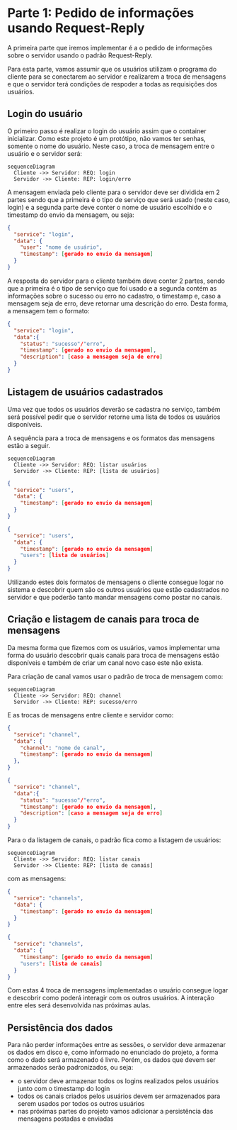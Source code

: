 # Parte 1: Pedido de informações usando Request-Reply

A primeira parte que iremos implementar é a o pedido de informações sobre o servidor usando o padrão Request-Reply.

Para esta parte, vamos assumir que os usuários utilizam o programa do cliente para se conectarem ao servidor e realizarem a troca de mensagens e que o servidor terá condições de respoder a todas as requisições dos usuários.

## Login do usuário

O primeiro passo é realizar o login do usuário assim que o container inicializar. Como este projeto é um protótipo, não vamos ter senhas, somente o nome do usuário. Neste caso, a troca de mensagem entre o usuário e o servidor será:

```mermaid
sequenceDiagram
  Cliente ->> Servidor: REQ: login
  Servidor ->> Cliente: REP: login/erro
```

A mensagem enviada pelo cliente para o servidor deve ser dividida em 2 partes sendo que a primeira é o tipo de serviço que será usado (neste caso, login) e a segunda parte deve conter o nome de usuário escolhido e o timestamp do envio da mensagem, ou seja:

```json
{
  "service": "login",
  "data": {
    "user": "nome de usuário",
    "timestamp": [gerado no envio da mensagem]
  }
}
```

A resposta do servidor para o cliente também deve conter 2 partes, sendo que a primeira é o tipo de serviço que foi usado e a segunda contém as informações sobre o sucesso ou erro no cadastro, o timestamp e, caso a mensagem seja de erro, deve retornar uma descrição do erro. Desta forma, a mensagem tem o formato:
```json
{
  "service": "login",
  "data":{
    "status": "sucesso"/"erro",
    "timestamp": [gerado no envio da mensagem],
    "description": [caso a mensagem seja de erro]
  }
}
```

## Listagem de usuários cadastrados

Uma vez que todos os usuários deverão se cadastra no serviço, também será possível pedir que o servidor retorne uma lista de todos os usuários disponíveis.

A sequência para a troca de mensagens e os formatos das mensagens estão a seguir.

```mermaid
sequenceDiagram
  Cliente ->> Servidor: REQ: listar usuários
  Servidor ->> Cliente: REP: [lista de usuários]
```

```json
{
  "service": "users",
  "data": {
    "timestamp": [gerado no envio da mensagem]
  }
}
```

```json
{
  "service": "users",
  "data": {
    "timestamp": [gerado no envio da mensagem]
    "users": [lista de usuários]
  }
}
```
Utilizando estes dois formatos de mensagens o cliente consegue logar no sistema e descobrir quem são os outros usuários que estão cadastrados no servidor e que poderão tanto mandar mensagens como postar no canais.

## Criação e listagem de canais para troca de mensagens

Da mesma forma que fizemos com os usuários, vamos implementar uma forma do usuário descobrir quais canais para troca de mensagens estão disponíveis e também de criar um canal novo caso este não exista.

Para criação de canal vamos usar o padrão de troca de mensagem como:

```mermaid
sequenceDiagram
  Cliente ->> Servidor: REQ: channel
  Servidor ->> Cliente: REP: sucesso/erro
```

E as trocas de mensagens entre cliente e servidor como:

```json
{
  "service": "channel",
  "data": {
    "channel": "nome de canal",
    "timestamp": [gerado no envio da mensagem]
  },
}
```

```json
{
  "service": "channel",
  "data":{
    "status": "sucesso"/"erro",
    "timestamp": [gerado no envio da mensagem],
    "description": [caso a mensagem seja de erro]
  }
}
```

Para o da listagem de canais, o padrão fica como a listagem de usuários:
```mermaid
sequenceDiagram
  Cliente ->> Servidor: REQ: listar canais
  Servidor ->> Cliente: REP: [lista de canais]
```

com as mensagens:

```json
{
  "service": "channels",
  "data": {
    "timestamp": [gerado no envio da mensagem]
  }
}
```

```json
{
  "service": "channels",
  "data": {
    "timestamp": [gerado no envio da mensagem]
    "users": [lista de canais]
  }
}
```

Com estas 4 troca de mensagens implementadas o usuário consegue logar e descobrir como poderá interagir com os outros usuários. A interação entre eles será desenvolvida nas próximas aulas.

## Persistência dos dados

Para não perder informações entre as sessões, o servidor deve armazenar os dados em disco e, como informado no enunciado do projeto, a forma como o dado será armazenado é livre. Porém, os dados que devem ser armazenados serão padronizados, ou seja:
- o servidor deve armazenar todos os logins realizados pelos usuários junto com o timestamp do login
- todos os canais criados pelos usuários devem ser armazenados para serem usados por todos os outros usuários
- nas próximas partes do projeto vamos adicionar a persistência das mensagens postadas e enviadas